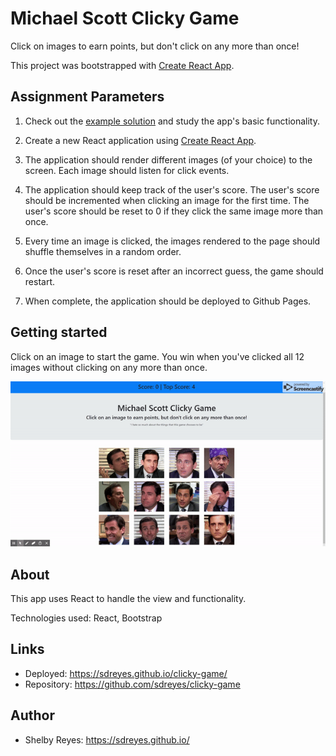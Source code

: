 # Michael Scott Clicky Game

Click on images to earn points, but don't click on any more than once!

This project was bootstrapped with [Create React App](https://github.com/facebook/create-react-app).

## Assignment Parameters

1. Check out the [example solution](https://clicky-game.netlify.com/) and study the app's basic functionality.

2. Create a new React application using [Create React App](https://github.com/facebookincubator/create-react-app).

3. The application should render different images (of your choice) to the screen. Each image should listen for click events.

4. The application should keep track of the user's score. The user's score should be incremented when clicking an image for the first time. The user's score should be reset to 0 if they click the same image more than once.

5. Every time an image is clicked, the images rendered to the page should shuffle themselves in a random order.

6. Once the user's score is reset after an incorrect guess, the game should restart.

7. When complete, the application should be deployed to Github Pages.

## Getting started

Click on an image to start the game. You win when you've clicked all 12 images without clicking on any more than once.

![Game preview](/public/readme/game.gif)

## About

This app uses React to handle the view and functionality.

Technologies used: React, Bootstrap

## Links

- Deployed: https://sdreyes.github.io/clicky-game/
- Repository: https://github.com/sdreyes/clicky-game

## Author

- Shelby Reyes: https://sdreyes.github.io/